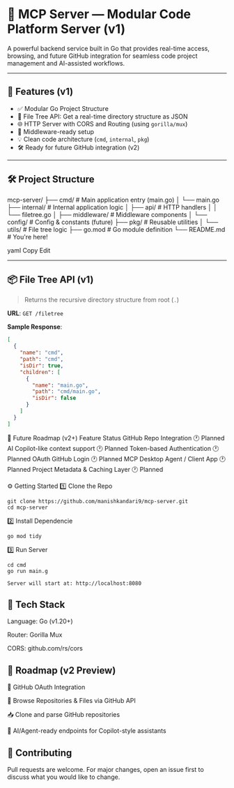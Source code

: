 # 🧠 MCP Server — Modular Code Platform Server (v1)

A powerful backend service built in Go that provides real-time access, browsing, and future GitHub integration for seamless code project management and AI-assisted workflows.

---

## 🚀 Features (v1)

- ✅ Modular Go Project Structure
- 🌲 File Tree API: Get a real-time directory structure as JSON
- 🌐 HTTP Server with CORS and Routing (using `gorilla/mux`)
- 🧩 Middleware-ready setup
- 💡 Clean code architecture (`cmd`, `internal`, `pkg`)
- 🛠️ Ready for future GitHub integration (v2)

---

## 🛠️ Project Structure

mcp-server/
├── cmd/ # Main application entry (main.go)
│ └── main.go
├── internal/ # Internal application logic
│ ├── api/ # HTTP handlers
│ │ └── filetree.go
│ ├── middleware/ # Middleware components
│ └── config/ # Config & constants (future)
├── pkg/ # Reusable utilities
│ └── utils/ # File tree logic
├── go.mod # Go module definition
└── README.md # You're here!

yaml
Copy
Edit

---

## 📦 File Tree API (v1)

> Returns the recursive directory structure from root (`.`)

**URL**: `GET /filetree`

**Sample Response**:
```json
[
  {
    "name": "cmd",
    "path": "cmd",
    "isDir": true,
    "children": [
      {
        "name": "main.go",
        "path": "cmd/main.go",
        "isDir": false
      }
    ]
  }
]
```
📁 Future Roadmap (v2+)
Feature	Status
GitHub Repo Integration	🕐 Planned
AI Copilot-like context support	🕐 Planned
Token-based Authentication	🕐 Planned
OAuth GitHub Login	🕐 Planned
MCP Desktop Agent / Client App	🕐 Planned
Project Metadata & Caching Layer	🕐 Planned

⚙️ Getting Started
1️⃣ Clone the Repo
```
git clone https://github.com/manishkandari9/mcp-server.git
cd mcp-server
```
2️⃣ Install Dependencie
```
go mod tidy
```
3️⃣ Run Server
```
cd cmd
go run main.g
```
```
Server will start at: http://localhost:8080
```
## 🧱 Tech Stack
Language: Go (v1.20+)

Router: Gorilla Mux

CORS: github.com/rs/cors

## 🔮 Roadmap (v2 Preview)
🔐 GitHub OAuth Integration

📂 Browse Repositories & Files via GitHub API

📥 Clone and parse GitHub repositories

🤖 AI/Agent-ready endpoints for Copilot-style assistants

## 🤝 Contributing
Pull requests are welcome. For major changes, open an issue first to discuss what you would like to change.








